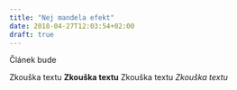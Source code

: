 ```yaml
---
title: "Nej mandela efekt"
date: 2018-04-27T12:03:54+02:00
draft: true
---
```


Článek bude

<!--more-->

Zkouška textu **Zkouška textu** Zkouška textu *Zkouška textu*